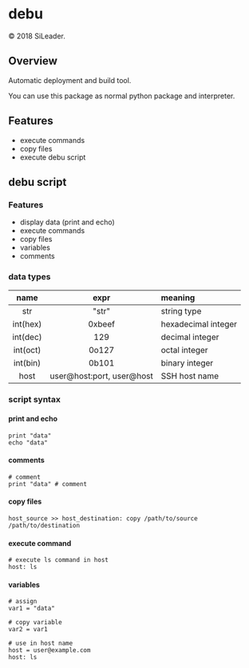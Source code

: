 debu
===========

&copy; 2018 SiLeader.

## Overview
Automatic deployment and build tool.

You can use this package as normal python package and interpreter.

## Features
+ execute commands
+ copy files
+ execute debu script

## debu script
### Features
+ display data (print and echo)
+ execute commands
+ copy files
+ variables
+ comments

### data types
| name | expr | meaning |
|:----:|:----:|:--------|
| str | "str" | string type |
| int(hex) | 0xbeef | hexadecimal integer |
| int(dec) | 129 | decimal integer |
| int(oct) | 0o127 | octal integer |
| int(bin) | 0b101 | binary integer |
| host | user@host:port, user@host | SSH host name |

### script syntax
#### print and echo
```text
print "data"
echo "data"
```

#### comments
```text
# comment
print "data" # comment
```

#### copy files
```text
host_source >> host_destination: copy /path/to/source /path/to/destination
```

#### execute command
```text
# execute ls command in host
host: ls
```

#### variables
```text
# assign
var1 = "data"

# copy variable
var2 = var1

# use in host name
host = user@example.com
host: ls
```
